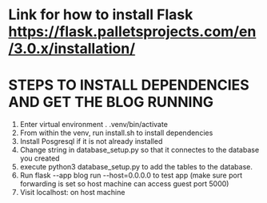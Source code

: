 #  Link for how to install Flask https://flask.palletsprojects.com/en/3.0.x/installation/

# STEPS TO INSTALL DEPENDENCIES AND GET THE BLOG RUNNING
1. Enter virtual environment  . .venv/bin/activate
2. From within the venv, run install.sh to install dependencies
3. Install Posgresql if it is not already installed
4. Change string in database_setup.py so that it connectes to the database you created
5. execute python3 database_setup.py to add the tables to the database. 
6. Run flask --app blog run --host=0.0.0.0 to test app (make sure port forwarding is set so host machine can access guest port 5000)
7. Visit localhost:<forwarded port> on host machine



